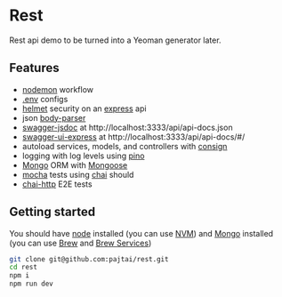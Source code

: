 # Rest

Rest api demo to be turned into a Yeoman generator later.

## Features

* [nodemon](https://github.com/remy/nodemon) workflow
* [.env](https://github.com/motdotla/dotenv) configs
* [helmet](https://github.com/helmetjs/helmet) security on an [express](https://github.com/expressjs/express) api
* json [body-parser](https://github.com/expressjs/body-parser)
* [swagger-jsdoc](https://github.com/Surnet/swagger-jsdoc) at http://localhost:3333/api/api-docs.json
* [swagger-ui-express](https://github.com/scottie1984/swagger-ui-express) at http://localhost:3333/api/api-docs/#/
* autoload services, models, and controllers with [consign](https://github.com/jarradseers/consign)
* logging with log levels using [pino](https://github.com/pinojs/pino)
* [Mongo](https://github.com/mongodb/mongo) ORM with [Mongoose](https://github.com/Automattic/mongoose)
* [mocha](https://github.com/mochajs/mocha) tests using [chai](https://github.com/chaijs/chai) should
* [chai-http](https://github.com/chaijs/chai-http) E2E tests

## Getting started

You should have [node](https://nodejs.org/en/) installed (you can use [NVM](https://github.com/creationix/nvm)) and 
[Mongo](https://www.mongodb.com/) installed (you can use [Brew](https://docs.mongodb.com/manual/tutorial/install-mongodb-on-os-x/#install-mongodb-community-edition-with-homebrew) 
and [Brew Services](https://github.com/Homebrew/homebrew-services))

```bash
git clone git@github.com:pajtai/rest.git
cd rest
npm i
npm run dev
```
